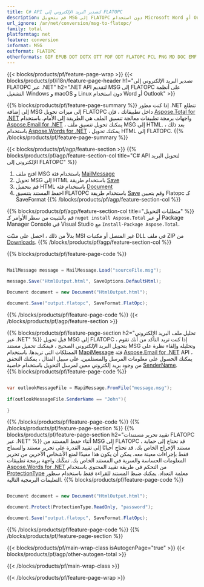 ```yaml
---
title: C# API لتصدير البريد الإلكتروني إلى FLATOPC
description: قم بتحويل MSG إلى FLATOPC دون استخدام Microsoft Word أو Outlook على .NET
url_ignore: /ar/net/conversion/msg-to-flatopc/
family: total
platformtag: net
feature: conversion
informat: MSG
outformat: FLATOPC
otherformats: GIF EPUB DOT DOTX OTT PDF ODT FLATOPC PCL PNG MD DOC EMF PS RTF TEXT XPS JPEG WORDML TIFF SVG DOCM DOTM DOCX
---
```

{{< blocks/products/pf/feature-page-wrap >}}
{{< blocks/products/pf/i18n/feature-page-header h1="تصدير البريد الإلكتروني إلى FLATOPC عبر .NET" h2=".NET API لتقديم MSG إلى FLATOPC على أنظمة التشغيل Windows و macOS و Linux دون استخدام Word أو Outlook" >}}

{{% blocks/products/pf/feature-page-summary %}}
إذا كنت مطور .NET تتطلع إلى إضافة MSG إلى ميزات تحويل FLATOPC داخل تطبيقاتك ، فإن [Aspose.Total for .NET](https://products.aspose.com/total/net/) واجهات برمجة تطبيقات معالجة تنسيق الملف هي الطريقة إلى الأمام. باستخدام [Aspose.Email for .NET](https://products.aspose.com/email/net/) ، يمكنك تحويل تنسيق ملف MSG إلى HTML. بعد ذلك ، باستخدام [Aspose.Words for .NET](https://products.aspose.com/words/net/) ، يمكنك تحويل HTML إلى FLATOPC.
{{% /blocks/products/pf/feature-page-summary  %}}

{{< blocks/products/pf/agp/feature-section >}}
{{% blocks/products/pf/agp/feature-section-col title="C# API لتحويل البريد الإلكتروني إلى FLATOPC" %}}
1. افتح ملف MSG باستخدام فئة [MailMessage](https://reference.aspose.com/msg/net/aspose.msg/mailmessage)
2. تحويل MSG إلى HTML باستخدام طريقة [Save](https://reference.aspose.com/msg/net/aspose.msg.mailmessage/save/methods/3)
3. قم بتحميل HTML باستخدام فئة [Document](https://reference.aspose.com/words/net/aspose.words/document)
4. احفظ المستند بتنسيق FLATOPC باستخدام طريقة [Save](https://reference.aspose.com/words/net/aspose.words.document/save/methods/4) وقم بتعيين Flatopc كـ SaveFormat
{{% /blocks/products/pf/agp/feature-section-col %}}

{{% blocks/products/pf/agp/feature-section-col title="متطلبات التحويل" %}}
قم بالتثبيت من سطر الأوامر كـ ``nuget install Aspose.Total`` أو عبر Package Manager Console في Visual Studio مع ``Install-Package Aspose.Total``.

بدلاً من ذلك ، احصل على مثبّت MSI غير المتصل أو مكتبات DLL في ملف ZIP من [Downloads](https://releases.aspose.com/total/net).
{{% /blocks/products/pf/agp/feature-section-col %}}

{{% blocks/products/pf/feature-page-code %}}

```cs

MailMessage message = MailMessage.Load("sourceFile.msg");
 
message.Save("HtmlOutput.html", SaveOptions.DefaultHtml);

Document document = new Document("HtmlOutput.html");

document.Save("output.flatopc", SaveFormat.FlatOpc); 
```

{{% /blocks/products/pf/feature-page-code %}}
{{< /blocks/products/pf/agp/feature-section >}}

{{% blocks/products/pf/feature-page-section  h2="تحليل ملف البريد الإلكتروني عبر .NET" %}}
قبل تحويل MSG إلى FLATOPC ، إذا كنت تريد التأكد من أنك تقوم بتحويل البريد الإلكتروني الصحيح ، فيمكنك تحميل مستند MSG وتحليله وإلقاء نظرة على الممتلكات التي تريدها. باستخدام [MapiMessage](https://reference.aspose.com/msg/net/aspose.msg.mapi/mapimessage) فئة [Aspose.Email for .NET](https://products.aspose.com/email/net/) API ، يمكنك الحصول على معلومات المرسل والمستلمين. على سبيل المثال ، يمكنك التحقق من وجود بريد إلكتروني معين لمرسل التحويل باستخدام خاصية [SenderName](https://reference.aspose.com/msg/net/aspose.msg.mapi/mapimessage/properties/sendername).  
{{% blocks/products/pf/feature-page-code %}}

```cs

var outlookMessageFile = MapiMessage.FromFile("message.msg");
 
if(outlookMessageFile.SenderName == "John"){
    
}
```

{{% /blocks/products/pf/feature-page-code  %}}
{{% /blocks/products/pf/feature-page-section %}}
{{% blocks/products/pf/feature-page-section  h2="تقييد تحرير مستندات FLATOPC عبر .NET" %}}
أثناء حفظ المستند من MSG إلى FLATOPC ، قد تحتاج إلى حماية مستند الإخراج الخاص بك. قد تحتاج أحيانًا إلى تقييد القدرة على تحرير مستند والسماح فقط بإجراءات معينة معه. يمكن أن يكون هذا مفيدًا لمنع الأشخاص الآخرين من تحرير المعلومات الحساسة والسرية في المستند الخاص بك. تمكّنك واجهة برمجة تطبيقات [Aspose.Words for .NET](https://products.aspose.com/words/net/) من التحكم في طريقة تقييد المحتوى باستخدام [ProtectionType](https://reference.aspose.com/Words/net/aspose.words/protectiontype) معلمة التعداد. يمكنك ضبط المستند للقراءة فقط باستخدام سطور التعليمات البرمجية التالية. 
{{% blocks/products/pf/feature-page-code %}}

```cs

Document document = new Document("HtmlOutput.html");

document.Protect(ProtectionType.ReadOnly, "password");

document.Save("output.flatopc", SaveFormat.FlatOpc);  
```

{{% /blocks/products/pf/feature-page-code  %}}
{{% /blocks/products/pf/feature-page-section %}}

{{< blocks/products/pf/main-wrap-class isAutogenPage="true" >}}
{{< blocks/products/pf/agp/other-autogen-total >}}


{{< /blocks/products/pf/main-wrap-class >}}

{{< /blocks/products/pf/feature-page-wrap >}}